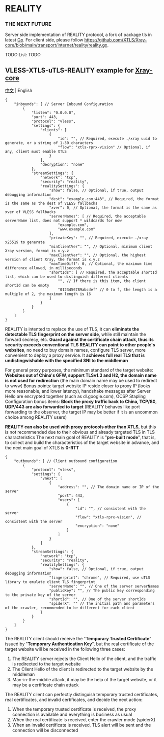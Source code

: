 # REALITY

### THE NEXT FUTURE

Server side implementation of REALITY protocol, a fork of package tls in latest [Go](https://github.com/golang/go/commits/master/src/crypto/tls).
For client side, please follow https://github.com/XTLS/Xray-core/blob/main/transport/internet/reality/reality.go.  

TODO List: TODO

## VLESS-XTLS-uTLS-REALITY example for [Xray-core](https://github.com/XTLS/Xray-core)

[中文](README.md) | English

```json5
{
    "inbounds": [ // Server Inbound Configuration
        {
            "listen": "0.0.0.0",
            "port": 443,
            "protocol": "vless",
            "settings": {
                "clients": [
                    {
                        "id": "", // Required, execute ./xray uuid to generate, or a string of 1-30 characters
                        "flow": "xtls-rprx-vision" // Optional, if any, client must enable XTLS
                    }
                ],
                "decryption": "none"
            },
            "streamSettings": {
                "network": "tcp",
                "security": "reality",
                "realitySettings": {
                    "show": false, // Optional, if true, output debugging information
                    "dest": "example.com:443", // Required, the format is the same as the dest of VLESS fallbacks
                    "xver": 0, // Optional, the format is the same as xver of VLESS fallbacks
                    "serverNames": [ // Required, the acceptable serverName list, does not support * wildcards for now
                        "example.com",
                        "www.example.com"
                    ],
                    "privateKey": "", // Required, execute ./xray x25519 to generate
                    "minClientVer": "", // Optional, minimum client Xray version, format is x.y.z
                    "maxClientVer": "", // Optional, the highest version of client Xray, the format is x.y.z
                    "maxTimeDiff": 0, // Optional, the maximum time difference allowed, in milliseconds
                    "shortIds": [ // Required, the acceptable shortId list, which can be used to distinguish different clients
                        "", // If there is this item, the client shortId can be empty
                        "0123456789abcdef" // 0 to f, the length is a multiple of 2, the maximum length is 16
                    ]
                }
            }
        }
    ]
}
```

REALITY is intented to replace the use of TLS, it can **eliminate the detectable TLS fingerprint on the server side**, while still maintain the forward secrecy, etc. **Guard against the certificate chain attack, thus its security exceeds conventional TLS**
**REALITY can point to other people's websites**, no need to buy domain names, configure TLS server, more convenient to deploy a proxy service. It **achieves full real TLS that is undistingwishable with the specified SNI to the middleman**
  
For general proxy purposes, the minimum standard of the target website: **Websites out of China's GFW, support TLSv1.3 and H2, the domain name is not used for redirection** (the main domain name may be used to redirect to www)
Bonus points: target website IP reside closer to proxy IP (looks more reasonable, and lower latency), handshake messages after Server Hello are encrypted together (such as dl.google.com), OCSP Stapling
Configuration bonus items: **Block the proxy traffic back to China, TCP/80, UDP/443 are also forwarded to target** (REALITY behaves like port forwarding to the observer, the target IP may be better if it is an uncommon choice among REALITY users)

**REALITY can also be used with proxy protocols other than XTLS**, but this is not recommended due to their obvious and already targeted TLS in TLS characteristics
The next main goal of REALITY is "**pre-built mode**", that is, to collect and build the characteristics of the target website in advance, and the next main goal of XTLS is **0-RTT**

```json5
{
    "outbounds": [ // Client outbound configuration
        {
            "protocol": "vless",
            "settings": {
                "vnext": [
                    {
                        "address": "", // The domain name or IP of the server
                        "port": 443,
                        "users": [
                            {
                                "id": "", // consistent with the server
                                "flow": "xtls-rprx-vision", // consistent with the server
                                "encryption": "none"
                            }
                        ]
                    }
                ]
            },
            "streamSettings": {
                "network": "tcp",
                "security": "reality",
                "realitySettings": {
                    "show": false, // Optional, if true, output debugging information
                    "fingerprint": "chrome", // Required, use uTLS library to emulate client TLS fingerprint
                    "serverName": "", // One of the server serverNames
                    "publicKey": "", // The public key corresponding to the private key of the server
                    "shortId": "", // One of the server shortIds
                    "spiderX": "" // The initial path and parameters of the crawler, recommended to be different for each client
                }
            }
        }
    ]
}
```

The REALITY client should receive the "**Temporary Trusted Certificate**" issued by "**Temporary Authentication Key**", but the real certificate of the target website will be received in the following three cases:

1. The REALITY server rejects the Client Hello of the client, and the traffic is redirected to the target website
2. The Client Hello of the client is redirected to the target website by the middleman
3. Man-in-the-middle attack, it may be the help of the target website, or it may be a certificate chain attack

The REALITY client can perfectly distinguish temporary trusted certificates, real certificates, and invalid certificates, and decide the next action:

1. When the temporary trusted certificate is received, the proxy connection is available and everything is business as usual
2. When the real certificate is received, enter the crawler mode (spiderX)
3. When an invalid certificate is received, TLS alert will be sent and the connection will be disconnected
